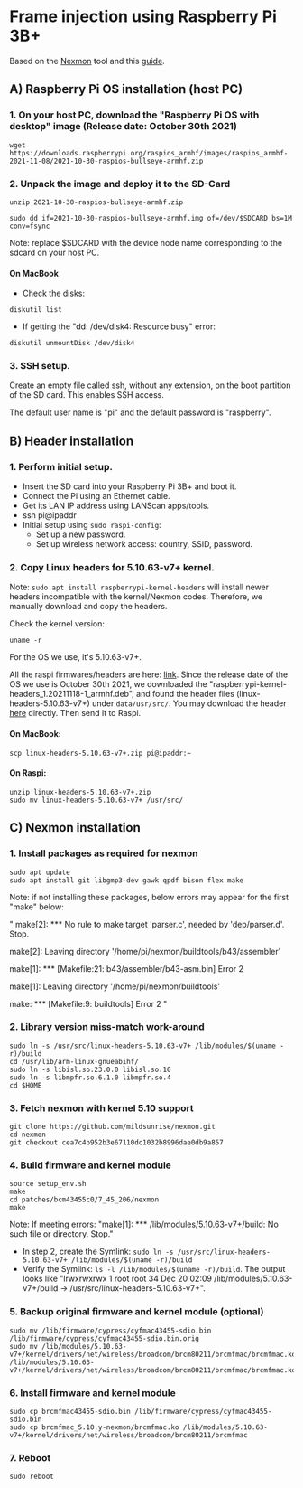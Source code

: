 # Frame injection using Raspberry Pi 3B+
Based on the [Nexmon](https://github.com/seemoo-lab/nexmon) tool and this [guide](https://github.com/seemoo-lab/nexmon/issues/505).

## A) Raspberry Pi OS installation (host PC)
### 1. On your host PC, download the "Raspberry Pi OS with desktop" image (Release date: October 30th 2021)

```
wget https://downloads.raspberrypi.org/raspios_armhf/images/raspios_armhf-2021-11-08/2021-10-30-raspios-bullseye-armhf.zip
```

### 2. Unpack the image and deploy it to the SD-Card

```
unzip 2021-10-30-raspios-bullseye-armhf.zip
```
```
sudo dd if=2021-10-30-raspios-bullseye-armhf.img of=/dev/$SDCARD bs=1M conv=fsync
```

Note: replace $SDCARD with the device node name corresponding to the sdcard on your host PC.


#### On MacBook
- Check the disks:
```
diskutil list
```
- If getting the "dd: /dev/disk4: Resource busy" error:
```
diskutil unmountDisk /dev/disk4
```

### 3. SSH setup.
Create an empty file called ssh, without any extension, on the boot partition of the SD card. This enables SSH access.

The default user name is "pi" and the default password is "raspberry".


## B) Header installation
### 1. Perform initial setup.
- Insert the SD card into your Raspberry Pi 3B+ and boot it.
- Connect the Pi using an Ethernet cable.
- Get its LAN IP address using LANScan apps/tools.
- ssh pi@ipaddr
- Initial setup using ```sudo raspi-config```:
  - Set up a new password.
  - Set up wireless network access: country, SSID, password.

### 2. Copy Linux headers for 5.10.63-v7+ kernel.
Note: ```sudo apt install raspberrypi-kernel-headers``` will install newer headers incompatible with the kernel/Nexmon codes. Therefore, we manually download and copy the headers.

Check the kernel version: 
```
uname -r
```
For the OS we use, it's 5.10.63-v7+.

All the raspi firmwares/headers are here: [link](https://archive.raspberrypi.org/debian/pool/main/r/raspberrypi-firmware/).
Since the release date of the OS we use is October 30th 2021, we downloaded the "raspberrypi-kernel-headers_1.20211118-1_armhf.deb", and found the header files (linux-headers-5.10.63-v7+) under ```data/usr/src/```. You may download the header [here](https://drive.google.com/file/d/1i26VqE_eg4gF0iBQc5-3qULhTLEkR1I8/view?usp=sharing) directly. Then send it to Raspi.

#### On MacBook:
```
scp linux-headers-5.10.63-v7+.zip pi@ipaddr:~
```
#### On Raspi:
```
unzip linux-headers-5.10.63-v7+.zip
sudo mv linux-headers-5.10.63-v7+ /usr/src/
```

## C) Nexmon installation
### 1. Install packages as required for nexmon
```
sudo apt update
sudo apt install git libgmp3-dev gawk qpdf bison flex make
```
Note: if not installing these packages, below errors may appear for the first "make" below:

"
make[2]: *** No rule to make target 'parser.c', needed by 'dep/parser.d'.  Stop.

make[2]: Leaving directory '/home/pi/nexmon/buildtools/b43/assembler'

make[1]: *** [Makefile:21: b43/assembler/b43-asm.bin] Error 2

make[1]: Leaving directory '/home/pi/nexmon/buildtools'

make: *** [Makefile:9: buildtools] Error 2
"

### 2. Library version miss-match work-around

```
sudo ln -s /usr/src/linux-headers-5.10.63-v7+ /lib/modules/$(uname -r)/build
cd /usr/lib/arm-linux-gnueabihf/
sudo ln -s libisl.so.23.0.0 libisl.so.10
sudo ln -s libmpfr.so.6.1.0 libmpfr.so.4
cd $HOME
```

### 3. Fetch nexmon with kernel 5.10 support

```
git clone https://github.com/mildsunrise/nexmon.git
cd nexmon
git checkout cea7c4b952b3e67110dc1032b8996dae0db9a857
```

### 4. Build firmware and kernel module
```
source setup_env.sh
make
cd patches/bcm43455c0/7_45_206/nexmon
make
```

Note: If meeting errors: "make[1]: *** /lib/modules/5.10.63-v7+/build: No such file or directory.  Stop."
- In step 2, create the Symlink:
```sudo ln -s /usr/src/linux-headers-5.10.63-v7+ /lib/modules/$(uname -r)/build```
- Verify the Symlink:
```ls -l /lib/modules/$(uname -r)/build```. The output looks like "lrwxrwxrwx 1 root root 34 Dec 20 02:09 /lib/modules/5.10.63-v7+/build -> /usr/src/linux-headers-5.10.63-v7+".


### 5. Backup original firmware and kernel module (optional)
```
sudo mv /lib/firmware/cypress/cyfmac43455-sdio.bin /lib/firmware/cypress/cyfmac43455-sdio.bin.orig
sudo mv /lib/modules/5.10.63-v7+/kernel/drivers/net/wireless/broadcom/brcm80211/brcmfmac/brcmfmac.ko /lib/modules/5.10.63-v7+/kernel/drivers/net/wireless/broadcom/brcm80211/brcmfmac/brcmfmac.ko.orig
```
### 6. Install firmware and kernel module
```
sudo cp brcmfmac43455-sdio.bin /lib/firmware/cypress/cyfmac43455-sdio.bin
sudo cp brcmfmac_5.10.y-nexmon/brcmfmac.ko /lib/modules/5.10.63-v7+/kernel/drivers/net/wireless/broadcom/brcm80211/brcmfmac
```
### 7. Reboot
```
sudo reboot
```

